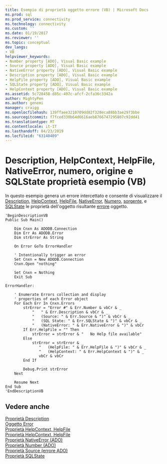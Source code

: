 ```yaml
---
title: Esempio di proprietà oggetto errore (VB) | Microsoft Docs
ms.prod: sql
ms.prod_service: connectivity
ms.technology: connectivity
ms.custom: ''
ms.date: 01/19/2017
ms.reviewer: ''
ms.topic: conceptual
dev_langs:
- VB
helpviewer_keywords:
- Number property [ADO], Visual Basic example
- Source property [ADO], Visual Basic example
- NativeError property [ADO], Visual Basic example
- Description property [ADO], Visual Basic example
- HelpFile property [ADO], Visual Basic example
- SQLState property [ADO], Visual Basic example
- HelpContext property [ADO], Visual Basic example
ms.assetid: 5c728458-d85c-497c-afcf-2cfa36c3342a
author: MightyPen
ms.author: genemi
manager: craigg
ms.openlocfilehash: 139ffaee3210709dd82f328eca88bb3ae2973bbe
ms.sourcegitcommit: f7fced330b64d6616aeb8766747295807c92dd41
ms.translationtype: MT
ms.contentlocale: it-IT
ms.lasthandoff: 04/23/2019
ms.locfileid: "63140409"
---
```

# <a name="description-helpcontext-helpfile-nativeerror-number-source-and-sqlstate-properties-example-vb"></a>Description, HelpContext, HelpFile, NativeError, numero, origine e SQLState proprietà esempio (VB)
In questo esempio genera un errore intercettato e consente di visualizzare il [Description](../../../ado/reference/ado-api/description-property.md), [HelpContext](../../../ado/reference/ado-api/helpcontext-helpfile-properties.md), [HelpFile](../../../ado/reference/ado-api/helpcontext-helpfile-properties.md), [NativeError](../../../ado/reference/ado-api/nativeerror-property-ado.md), [ Numero](../../../ado/reference/ado-api/number-property-ado.md), [sorgente](../../../ado/reference/ado-api/source-property-ado-error.md), e [SQLState](../../../ado/reference/ado-api/sqlstate-property.md) le proprietà dell'oggetto risultante [errore](../../../ado/reference/ado-api/error-object.md) oggetto.  
  
```  
'BeginDescriptionVB  
Public Sub Main()  
  
    Dim Cnxn As ADODB.Connection  
    Dim Err As ADODB.Error  
    Dim strError As String  
  
    On Error GoTo ErrorHandler  
  
    ' Intentionally trigger an error  
    Set Cnxn = New ADODB.Connection  
    Cnxn.Open "nothing"  
  
    Set Cnxn = Nothing  
    Exit Sub  
  
ErrorHandler:  
  
    ' Enumerate Errors collection and display  
    ' properties of each Error object  
    For Each Err In Cnxn.Errors  
        strError = "Error #" & Err.Number & vbCr & _  
            "   " & Err.Description & vbCr & _  
            "   (Source: " & Err.Source & ")" & vbCr & _  
            "   (SQL State: " & Err.SQLState & ")" & vbCr & _  
            "   (NativeError: " & Err.NativeError & ")" & vbCr  
        If Err.HelpFile = "" Then  
            strError = strError & "   No Help file available"  
        Else  
            strError = strError & _  
               "   (HelpFile: " & Err.HelpFile & ")" & vbCr & _  
               "   (HelpContext: " & Err.HelpContext & ")" & _  
               vbCr & vbCr  
        End If  
  
        Debug.Print strError  
    Next  
  
    Resume Next  
End Sub  
'EndDescriptionVB  
```  
  
## <a name="see-also"></a>Vedere anche  
 [Proprietà Description](../../../ado/reference/ado-api/description-property.md)   
 [Oggetto Error](../../../ado/reference/ado-api/error-object.md)   
 [Proprietà HelpContext, HelpFile](../../../ado/reference/ado-api/helpcontext-helpfile-properties.md)   
 [Proprietà HelpContext, HelpFile](../../../ado/reference/ado-api/helpcontext-helpfile-properties.md)   
 [Proprietà NativeError (ADO)](../../../ado/reference/ado-api/nativeerror-property-ado.md)   
 [Proprietà Number (ADO)](../../../ado/reference/ado-api/number-property-ado.md)   
 [Proprietà Source (errore ADO)](../../../ado/reference/ado-api/source-property-ado-error.md)   
 [Proprietà SQLState](../../../ado/reference/ado-api/sqlstate-property.md)
